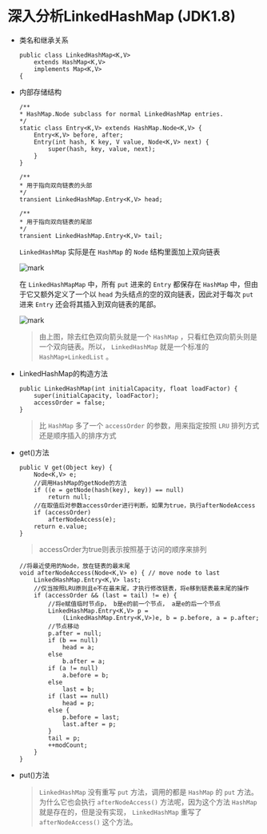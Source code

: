 # 深入分析LinkedHashMap (JDK1.8)

- 类名和继承关系

    ```
    public class LinkedHashMap<K,V>
        extends HashMap<K,V>
        implements Map<K,V>
    {
    ```

- 内部存储结构

    ```
    /**
    * HashMap.Node subclass for normal LinkedHashMap entries.
    */
    static class Entry<K,V> extends HashMap.Node<K,V> {
        Entry<K,V> before, after;
        Entry(int hash, K key, V value, Node<K,V> next) {
            super(hash, key, value, next);
        }
    }

    /**
    * 用于指向双向链表的头部
    */
    transient LinkedHashMap.Entry<K,V> head;

    /**
    * 用于指向双向链表的尾部
    */
    transient LinkedHashMap.Entry<K,V> tail;
    ```

    `LinkedHashMap` 实际是在 `HashMap` 的 `Node` 结构里面加上双向链表

    ![mark](http://of0qa2hzs.bkt.clouddn.com/blog/180313/AJh94baEg9.png?imageslim)

    在 `LinkedHashMapMap` 中，所有 `put` 进来的 `Entry` 都保存在 `HashMap` 中，但由于它又额外定义了一个以 `head` 为头结点的空的双向链表，因此对于每次 `put` 进来 `Entry` 还会将其插入到双向链表的尾部。

    ![mark](http://of0qa2hzs.bkt.clouddn.com/blog/180313/2aa6jef7ac.png?imageslim)

    > 由上图，除去红色双向箭头就是一个 `HashMap` ，只看红色双向箭头则是一个双向链表。所以， `LinkedHashMap` 就是一个标准的 `HashMap+LinkedList` 。

- LinkedHashMap的构造方法

    ```
    public LinkedHashMap(int initialCapacity, float loadFactor) {
        super(initialCapacity, loadFactor);
        accessOrder = false;
    }
    ```

    > 比 `HashMap` 多了一个 `accessOrder` 的参数，用来指定按照 `LRU` 排列方式还是顺序插入的排序方式

- get()方法

    ```
    public V get(Object key) {
        Node<K,V> e;
        //调用HashMap的getNode的方法
        if ((e = getNode(hash(key), key)) == null)
            return null;
        //在取值后对参数accessOrder进行判断，如果为true，执行afterNodeAccess
        if (accessOrder)
            afterNodeAccess(e);
        return e.value;
    }
    ```
    > accessOrder为true则表示按照基于访问的顺序来排列

    ```
    //将最近使用的Node，放在链表的最末尾
    void afterNodeAccess(Node<K,V> e) { // move node to last
        LinkedHashMap.Entry<K,V> last;
        //仅当按照LRU原则且e不在最末尾，才执行修改链表，将e移到链表最末尾的操作
        if (accessOrder && (last = tail) != e) {
            //将e赋值临时节点p， b是e的前一个节点， a是e的后一个节点
            LinkedHashMap.Entry<K,V> p =
                (LinkedHashMap.Entry<K,V>)e, b = p.before, a = p.after;
            //节点移动
            p.after = null;
            if (b == null)
                head = a;
            else
                b.after = a;
            if (a != null)
                a.before = b;
            else
                last = b;
            if (last == null)
                head = p;
            else {
                p.before = last;
                last.after = p;
            }
            tail = p;
            ++modCount;
        }
    }
    ```

- put()方法 

    > `LinkedHashMap` 没有重写 `put` 方法，调用的都是 `HashMap` 的 `put` 方法。为什么它也会执行 `afterNodeAccess()` 方法呢，因为这个方法 `HashMap` 就是存在的，但是没有实现， `LinkedHashMap` 重写了 `afterNodeAccess()` 这个方法。
